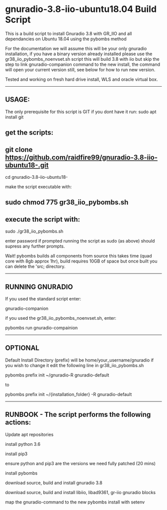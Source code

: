 
# gnuradio-3.8-iio-ubuntu18.04 Build Script
This is a build script to install Gnuradio 3.8 with GR_IIO and all dependancies on Ubuntu 18.04 using the pybombs method

For the documentation we will assume this will be your only gnuradio installation, if you have a binary version already installed please use the gr38_iio_pybombs_noenvset.sh script this will build 3.8 with iio but skip the step to link gnuradio-companion command to the new install, the command will open your current version still, see below for how to run new version.

Tested and working on fresh hard drive install, WLS and oracle virtual box.



-----------------------------------------------------------------------------------------------------------------------------

USAGE:
-
The only prerequisite for this script is GIT if you dont have it run:
sudo apt install git


get the scripts:
-
git clone https://github.com/raidfire99/gnuradio-3.8-iio-ubuntu18-.git
-
cd gnuradio-3.8-iio-ubuntu18-

make the script executable with:

sudo chmod 775 gr38_iio_pybombs.sh
-
execute the script with:
-
sudo ./gr38_iio_pybombs.sh

enter password if prompted running the script as sudo (as above) should supress any further prompts.


Wait! pybombs builds all components from source this takes time (quad core with 8gb approx 1hr), build requires 10GB of space but once built you can delete the 'src; directory.



-----------------------------------------------------------------------------------------------------------------------------

RUNNING GNURADIO
-

If you used the standard script enter:

gnuradio-companion

if you used the gr38_iio_pybombs_noenvset.sh, enter:

pybombs run gnuradio-compainion

------------------------------------------------------------------------------------------------------------------------------
OPTIONAL 
-

Default Install Directory (prefix) will be home/your_username/gnuradio if you wish to change it edit the following line in gr38_iio_pybombs.sh

pybombs prefix init ~/gnuradio-R gnuradio-default

to

pybombs prefix init ~/{installation_folder} -R gnuradio-default

-----------------------------------------------------------------------------------------------------------------------------
 RUNBOOK - The script performs the following actions:
-

Update apt repositories


install python 3.6

install pip3

ensure python and pip3 are the versions we need fully patched (20 mins)

install pybombs

download source, build and install gnuradio 3.8

download source, build and install libiio, libad9361, gr-iio gnuradio blocks

map the gnuradio-command to the new pybombs install with setenv
